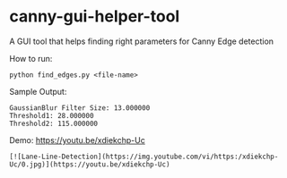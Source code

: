 # canny-gui-helper-tool

A GUI tool that helps finding right parameters for Canny Edge detection 

How to run:
   
    python find_edges.py <file-name>

Sample Output:

    GaussianBlur Filter Size: 13.000000
    Threshold1: 28.000000
    Threshold2: 115.000000

Demo:
    https://youtu.be/xdiekchp-Uc
    
    [![Lane-Line-Detection](https://img.youtube.com/vi/https:/xdiekchp-Uc/0.jpg)](https://youtu.be/xdiekchp-Uc)
